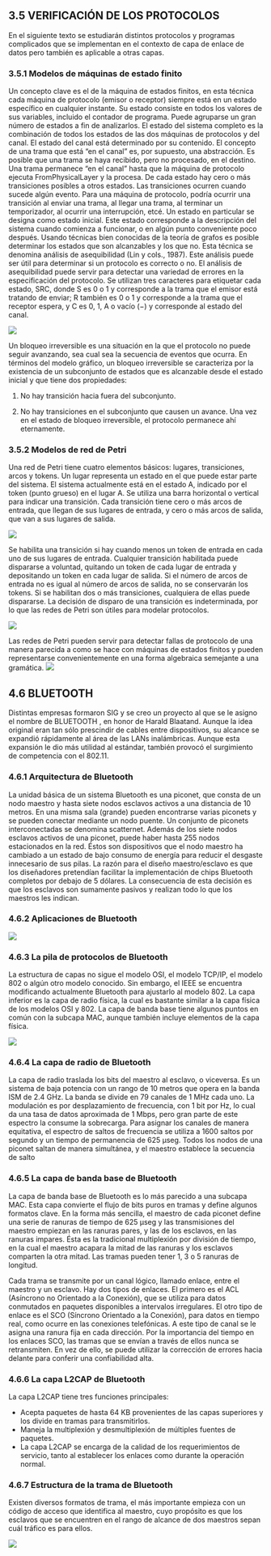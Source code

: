 ﻿## 3.5 VERIFICACIÓN DE LOS PROTOCOLOS

En el siguiente texto se estudiarán distintos protocolos y programas complicados que se implementan en el contexto de capa de enlace de datos pero también es aplicable a otras capas.

### 3.5.1 Modelos de máquinas de estado finito

Un concepto clave es el de la máquina de estados finitos, en esta técnica cada máquina de protocolo (emisor o receptor) siempre está en un estado específico en cualquier instante. Su estado consiste en todos los valores de sus variables, incluido el contador de programa. Puede agruparse un gran número de estados a fin de analizarlos.
El estado del sistema completo es la combinación de todos los estados de las dos máquinas de protocolos y del canal. El estado del canal está determinado por su contenido.
El concepto de una trama que está “en el canal” es, por supuesto, una abstracción. Es posible que una trama se haya recibido, pero no procesado, en el destino. Una trama permanece “en el canal” hasta que la máquina de protocolo ejecuta FromPhysicalLayer y la procesa. De cada estado hay cero o más transiciones posibles a otros estados. Las transiciones ocurren cuando sucede algún evento. Para una máquina de protocolo, podría ocurrir una transición al enviar una trama, al llegar una trama, al terminar un temporizador, al ocurrir una interrupción, etcé.
Un estado en particular se designa como estado inicial. Este estado corresponde a la descripción del sistema cuando comienza a funcionar, o en algún punto conveniente poco después.
Usando técnicas bien conocidas de la teoría de grafos es posible determinar los estados que son alcanzables y los que no. Esta técnica se denomina análisis de asequibilidad (Lin y cols., 1987). Este análisis puede ser útil para determinar si un protocolo es correcto o no.
El análisis de asequibilidad puede servir para detectar una variedad de errores en la especificación del protocolo. Se utilizan tres caracteres para etiquetar cada estado, SRC, donde S es 0 o 1 y corresponde a la trama que el emisor está tratando de enviar; R también es 0 o 1 y corresponde a la trama que el receptor espera, y C es 0, 1, A o vacío (−) y corresponde al estado del canal.

![](https://lh3.googleusercontent.com/PI0Dz8L_qWGqQXX50cFhmPWpE_FcE81JVGfuYn9aVYaChm9E9WANzJNkmSQKl2LVmNsHPzMXgCDZ3HpgyTshpsr5ixTy_yTYlEL_0Hk8wjOSJS0LhgxcY72aQLfdUBZy-gFDRlpDqD48LksaXbF_Yyahk6IrIgVas2oVQujAqrL_v11HskRZPYHTaQ)

Un bloqueo irreversible es una situación en la que el protocolo no puede seguir avanzando, sea cual sea la secuencia de eventos que ocurra. En términos del modelo gráfico, un bloqueo irreversible se caracteriza por la existencia de un subconjunto de estados que es alcanzable desde el estado inicial y que tiene dos propiedades:
1. No hay transición hacia fuera del subconjunto.

2. No hay transiciones en el subconjunto que causen un avance.
Una vez en el estado de bloqueo irreversible, el protocolo permanece ahí eternamente.

### 3.5.2 Modelos de red de Petri

Una red de Petri tiene cuatro elementos básicos: lugares, transiciones, arcos y tokens. Un lugar representa un estado en el que puede estar parte del sistema. El sistema actualmente está en el estado A, indicado por el token (punto grueso) en el lugar A. Se utiliza una barra horizontal o vertical para indicar una transición. Cada transición tiene cero o más arcos de entrada, que llegan de sus lugares de entrada, y cero o más arcos de salida, que van a sus lugares de salida.

![](https://lh5.googleusercontent.com/7p0nUaaLmOQYkUHa1KOa5tFVSxhHwnfQ3gZ_i4-KWUgas3sHRmoH6XLWE83tGP1RSKkJeA4gSHsA5Wp1bm69qB8ucx-hlktrmv-2dZKVJhXwh-d5eWVUKRzumKuSalOjodpesoGYRU4aSQiiMCZsWiRIptdZyAdScLdW3Bhnckez616y9mZsM4gVfg)

Se habilita una transición si hay cuando menos un token de entrada en cada uno de sus lugares de entrada. Cualquier transición habilitada puede dispararse a voluntad, quitando un token de cada lugar de entrada y depositando un token en cada lugar de salida. Si el número de arcos de entrada no es igual al número de arcos de salida, no se conservarán los tokens. Si se habilitan dos o más transiciones, cualquiera de ellas puede dispararse. La decisión de disparo de una transición es indeterminada, por lo que las redes de Petri son útiles para modelar protocolos.

![](https://lh4.googleusercontent.com/yjAFM7e-QFXS-t1iJ4g4AaruPTbmfEca2MPFEa4nxv5lNprwfMDP2Uln9LPmNiyn-TwW30Ku2N_1FgXcsdatd0sf8WovAUm7mByVLYdsAslPD98MyiWJTeZtgR3oIlfs71YasxMGEga1q6TUWEuaakenCOgh2Vj3p7X_UCmcP2qZ4IN413dXpz24wA)

Las redes de Petri pueden servir para detectar fallas de protocolo de una manera parecida a como se hace con máquinas de estados finitos y pueden representarse convenientemente en una forma algebraica semejante a una gramática.
![](https://lh6.googleusercontent.com/TNKEWslaPD-ONuuteLecgLaIlL_avstKqxjAaon0dPXE9j5ETDGL6GCB01bdqWPl_E4qBORLXb7uXKsDPw9Z-mqIBmiDanr308Yq_LODhIpIYRbWykV1gmwOmrE97p3cBZtRETzKt0tmGM_KVUZK-k73w4NB8_4YsFd5Lt2oF4rQnwN2SrTG4CxgJw)

## 4.6 BLUETOOTH

Distintas empresas formaron SIG y se creo un proyecto al que se le asigno el nombre de BLUETOOTH , en honor de Harald Blaatand. Aunque la idea original eran tan sólo prescindir de cables entre dispositivos, su alcance se expandió rápidamente al área de las LANs inalámbricas. Aunque esta expansión le dio más utilidad al estándar, también provocó el surgimiento de competencia con el 802.11.

### 4.6.1 Arquitectura de Bluetooth

La unidad básica de un sistema Bluetooth es una piconet, que consta de un nodo maestro y hasta siete nodos esclavos activos a una distancia de 10 metros. En una misma sala (grande) pueden encontrarse varias piconets y se pueden conectar mediante un nodo puente. Un conjunto de piconets interconectadas se denomina scatternet.
Además de los siete nodos esclavos activos de una piconet, puede haber hasta 255 nodos estacionados en la red. Éstos son dispositivos que el nodo maestro ha cambiado a un estado de bajo consumo de energía para reducir el desgaste innecesario de sus pilas.
La razón para el diseño maestro/esclavo es que los diseñadores pretendían facilitar la implementación de chips Bluetooth completos por debajo de 5 dólares. La consecuencia de esta decisión es que los esclavos son sumamente pasivos y realizan todo lo que los maestros les indican.

### 4.6.2 Aplicaciones de Bluetooth

![](https://lh3.googleusercontent.com/A4_GyEngWHH-Zeo12wx1ymdSuInV3XeCpKJEAxNdnRK8E0uf9o444pClCcZK68sE9tO8_Eb0kV_Rf3yAAk20u-z8FNlL0xTOndEUgRhQHEaWsYAPSmhK_bWHAvOH711Xm8ot21V8fvNs46LWgwzKP6rDQF3KHlyN9E2SKYS5j8qv7zumpvvEsYsS6w)

### 4.6.3 La pila de protocolos de Bluetooth

La estructura de capas no sigue el modelo OSI, el modelo TCP/IP, el modelo 802 o algún otro modelo conocido. Sin embargo, el IEEE se encuentra modificando actualmente Bluetooth para ajustarlo al modelo 802. La capa inferior es la capa de radio física, la cual es bastante similar a la capa física de los modelos OSI y 802. La capa de banda base tiene algunos puntos en común con la subcapa MAC, aunque también incluye elementos de la capa física.

![](https://lh6.googleusercontent.com/18ODUbf_8GV-GO9Pyf0gAIWQYCdTJoIloltx-w9ie0FfY76CCJf0RcsAmu37r1aMQNC6bPMbwGBcMgHQd5JziIKh9O5Z2-uXWDLCwWBi8PdcicNUwHTb8hI4aWbG0i3xfGjpWQsIIVqA7AG6O8blWEQ0UXyGSJ3_mFIf0QiJ9ZRwO3AC2ZmtDUh6Xg)

### 4.6.4 La capa de radio de Bluetooth

La capa de radio traslada los bits del maestro al esclavo, o viceversa. Es un sistema de baja potencia con un rango de 10 metros que opera en la banda ISM de 2.4 GHz. La banda se divide en 79 canales de 1 MHz cada uno. La modulación es por desplazamiento de frecuencia, con 1 bit por Hz, lo cual da una tasa de datos aproximada de 1 Mbps, pero gran parte de este espectro la consume la sobrecarga. Para asignar los canales de manera equitativa, el espectro de saltos de frecuencia se utiliza a 1600 saltos por segundo y un tiempo de permanencia de 625 μseg. Todos los nodos de una piconet saltan de manera simultánea, y el maestro establece la secuencia de salto

### 4.6.5 La capa de banda base de Bluetooth

La capa de banda base de Bluetooth es lo más parecido a una subcapa MAC. Esta capa convierte el flujo de bits puros en tramas y define algunos formatos clave. En la forma más sencilla, el maestro de cada piconet define una serie de ranuras de tiempo de 625 μseg y las transmisiones del maestro empiezan en las ranuras pares, y las de los esclavos, en las ranuras impares. Ésta es la tradicional multiplexión por división de tiempo, en la cual el maestro acapara la mitad de las ranuras y los esclavos comparten la otra mitad. Las tramas pueden tener 1, 3 o 5 ranuras de longitud.

Cada trama se transmite por un canal lógico, llamado enlace, entre el maestro y un esclavo. Hay dos tipos de enlaces. El primero es el ACL (Asíncrono no Orientado a la Conexión), que se utiliza para datos conmutados en paquetes disponibles a intervalos irregulares.
El otro tipo de enlace es el SCO (Síncrono Orientado a la Conexión), para datos en tiempo real, como ocurre en las conexiones telefónicas. A este tipo de canal se le asigna una ranura fija en cada dirección. Por la importancia del tiempo en los enlaces SCO, las tramas que se envían a través de ellos nunca se retransmiten. En vez de ello, se puede utilizar la corrección de errores hacia delante para conferir una confiabilidad alta.

### 4.6.6 La capa L2CAP de Bluetooth

La capa L2CAP tiene tres funciones principales:

-   Acepta paquetes de hasta 64 KB provenientes de las capas superiores y los divide en tramas para transmitirlos.
-   Maneja la multiplexión y desmultiplexión de múltiples fuentes de paquetes.
-   La capa L2CAP se encarga de la calidad de los requerimientos de servicio, tanto al establecer los enlaces como durante la operación normal.
    

### 4.6.7 Estructura de la trama de Bluetooth

Existen diversos formatos de trama, el más importante empieza con un código de acceso que identifica al maestro, cuyo propósito es que los esclavos que se encuentren en el rango de alcance de dos maestros sepan cuál tráfico es para ellos.

![](https://lh6.googleusercontent.com/HBgiDwwKv8lMVObK2-_IcIL9w0cVOsIY2ENW5gw-hbHu5zO4xdSXN3XhEDzF7v9heV0H6kErILiykOw9mxt0dUDQKlglMb0J7LfCJMgvyYJWr97rvRe2GBB5z-82nAM-I6JV0hngWb2Ke-F_d5BIDd0WeHy6GvWDHAAaoB5CQKKyWiY9hAlux0Fdhw)
